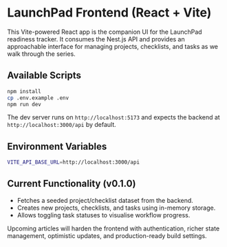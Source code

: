 # LaunchPad Frontend (React + Vite)

This Vite-powered React app is the companion UI for the LaunchPad readiness tracker. It consumes the Nest.js API and provides an approachable interface for managing projects, checklists, and tasks as we walk through the series.

## Available Scripts

```bash
npm install
cp .env.example .env
npm run dev
```

The dev server runs on `http://localhost:5173` and expects the backend at `http://localhost:3000/api` by default.

## Environment Variables

```bash
VITE_API_BASE_URL=http://localhost:3000/api
```

## Current Functionality (v0.1.0)

- Fetches a seeded project/checklist dataset from the backend.
- Creates new projects, checklists, and tasks using in-memory storage.
- Allows toggling task statuses to visualise workflow progress.

Upcoming articles will harden the frontend with authentication, richer state management, optimistic updates, and production-ready build settings.
